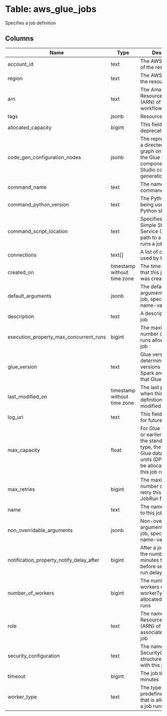 
# Table: aws_glue_jobs
Specifies a job definition
## Columns
| Name        | Type           | Description  |
| ------------- | ------------- | -----  |
|account_id|text|The AWS Account ID of the resource.|
|region|text|The AWS Region of the resource.|
|arn|text|The Amazon Resource Name (ARN) of the workflow.|
|tags|jsonb|Resource tags.|
|allocated_capacity|bigint|This field is deprecated|
|code_gen_configuration_nodes|jsonb|The representation of a directed acyclic graph on which both the Glue Studio visual component and Glue Studio code generation is based|
|command_name|text|The name of the job command|
|command_python_version|text|The Python version being used to run a Python shell job|
|command_script_location|text|Specifies the Amazon Simple Storage Service (Amazon S3) path to a script that runs a job|
|connections|text[]|A list of connections used by the job|
|created_on|timestamp without time zone|The time and date that this job definition was created|
|default_arguments|jsonb|The default arguments for this job, specified as name-value pairs|
|description|text|A description of the job|
|execution_property_max_concurrent_runs|bigint|The maximum number of concurrent runs allowed for the job|
|glue_version|text|Glue version determines the versions of Apache Spark and Python that Glue supports|
|last_modified_on|timestamp without time zone|The last point in time when this job definition was modified|
|log_uri|text|This field is reserved for future use|
|max_capacity|float|For Glue version 10 or earlier jobs, using the standard worker type, the number of Glue data processing units (DPUs) that can be allocated when this job runs|
|max_retries|bigint|The maximum number of times to retry this job after a JobRun fails|
|name|text|The name you assign to this job definition|
|non_overridable_arguments|jsonb|Non-overridable arguments for this job, specified as name-value pairs|
|notification_property_notify_delay_after|bigint|After a job run starts, the number of minutes to wait before sending a job run delay notification|
|number_of_workers|bigint|The number of workers of a defined workerType that are allocated when a job runs|
|role|text|The name or Amazon Resource Name (ARN) of the IAM role associated with this job|
|security_configuration|text|The name of the SecurityConfiguration structure to be used with this job|
|timeout|bigint|The job timeout in minutes|
|worker_type|text|The type of predefined worker that is allocated when a job runs|
